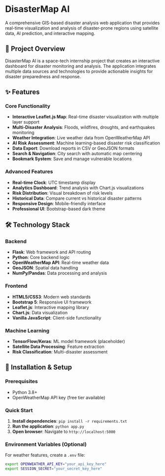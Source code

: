 # DisasterMap AI

A comprehensive GIS-based disaster analysis web application that provides real-time visualization and analysis of disaster-prone regions using satellite data, AI prediction, and interactive mapping.

## 🎯 Project Overview

DisasterMap AI is a space-tech internship project that creates an interactive dashboard for disaster monitoring and analysis. The application integrates multiple data sources and technologies to provide actionable insights for disaster preparedness and response.

## ✨ Features

### Core Functionality
- **Interactive Leaflet.js Map**: Real-time disaster visualization with multiple layer support
- **Multi-Disaster Analysis**: Floods, wildfires, droughts, and earthquakes monitoring
- **Weather Integration**: Live weather data from OpenWeatherMap API
- **AI Risk Assessment**: Machine learning-based disaster risk classification
- **Data Export**: Download reports in CSV or GeoJSON formats
- **Search & Navigation**: City search with automatic map centering
- **Bookmark System**: Save and manage vulnerable locations

### Advanced Features
- **Real-time Clock**: UTC timestamp display
- **Analytics Dashboard**: Trend analysis with Chart.js visualizations
- **Risk Distribution**: Visual breakdown of risk levels
- **Historical Data**: Compare current vs historical disaster patterns
- **Responsive Design**: Mobile-friendly interface
- **Professional UI**: Bootstrap-based dark theme

## 🛠️ Technology Stack

### Backend
- **Flask**: Web framework and API routing
- **Python**: Core backend logic
- **OpenWeatherMap API**: Real-time weather data
- **GeoJSON**: Spatial data handling
- **NumPy/Pandas**: Data processing and analysis

### Frontend
- **HTML5/CSS3**: Modern web standards
- **Bootstrap 5**: Responsive UI framework
- **Leaflet.js**: Interactive mapping library
- **Chart.js**: Data visualization
- **Vanilla JavaScript**: Client-side functionality

### Machine Learning
- **TensorFlow/Keras**: ML model framework (placeholder)
- **Satellite Data Processing**: Feature extraction
- **Risk Classification**: Multi-disaster assessment

## 🚀 Installation & Setup

### Prerequisites
- Python 3.8+
- OpenWeatherMap API key (free tier available)

### Quick Start
1. **Install dependencies**: `pip install -r requirements.txt`
2. **Run the application**: `python app.py`
3. **Open browser**: Navigate to `http://localhost:5000`

### Environment Variables (Optional)
For weather features, create a `.env` file:
```bash
export OPENWEATHER_API_KEY="your_api_key_here"
export SESSION_SECRET="your_secret_key_here"
